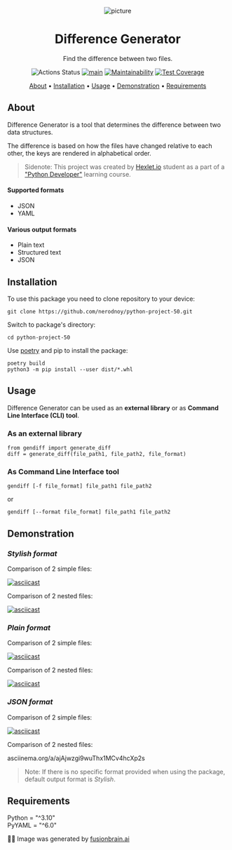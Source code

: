 <div align="center">

![picture](https://i.imgur.com/M5KnPIo.png)

<h1>Difference Generator</h1>

Find the difference between two files.

![Actions Status](https://github.com/nerodnoy/python-project-50/workflows/hexlet-check/badge.svg)  [![main](https://github.com/nerodnoy/python-project-50/actions/workflows/main.yml/badge.svg)](https://github.com/nerodnoy/python-project-50/actions/workflows/main.yml) [![Maintainability](https://api.codeclimate.com/v1/badges/0e19e094594cd2be67e5/maintainability)](https://codeclimate.com/github/nerodnoy/python-project-50/maintainability) [![Test Coverage](https://api.codeclimate.com/v1/badges/0e19e094594cd2be67e5/test_coverage)](https://codeclimate.com/github/nerodnoy/python-project-50/test_coverage)

<a href="#about">About</a> •
<a href="#installation">Installation</a> •
<a href="#usage">Usage</a> •
<a href="#demonstration">Demonstration</a> •
<a href="#requirements">Requirements</a>

</div>

## About

Difference Generator is a tool that determines the difference between two data structures.

The difference is based on how the files have changed relative to each other, the keys are rendered in alphabetical
order.

> Sidenote: This project was created by [Hexlet.io](https://hexlet.io) student as a part of
> a ["Python Developer"](https://ru.hexlet.io/programs/python) learning course.

#### Supported formats

- JSON
- YAML

#### Various output formats

- Plain text
- Structured text
- JSON

## Installation

To use this package you need to clone repository to your device:

    git clone https://github.com/nerodnoy/python-project-50.git

Switch to package's directory:

    cd python-project-50

Use [poetry](https://python-poetry.org/docs/) and pip to install the package:

    poetry build  
    python3 -m pip install --user dist/*.whl

## Usage

Difference Generator can be used as an **external library** or as **Command Line Interface (CLI) tool**.

### As an external library

    from gendiff import generate_diff  
    diff = generate_diff(file_path1, file_path2, file_format)

### As Command Line Interface tool

    gendiff [-f file_format] file_path1 file_path2

or

    gendiff [--format file_format] file_path1 file_path2

## Demonstration

### *Stylish format*

Comparison of 2 simple files:

[![asciicast](https://asciinema.org/a/7kNi0MjE6l3876cSMnjtNTPQE.svg)](https://asciinema.org/a/7kNi0MjE6l3876cSMnjtNTPQE)

Comparison of 2 nested files:

[![asciicast](https://asciinema.org/a/Jx5gXlwdIDbSy6LjymLbI7d3o.svg)](https://asciinema.org/a/Jx5gXlwdIDbSy6LjymLbI7d3o)

### *Plain format*

Comparison of 2 simple files:

[![asciicast](https://asciinema.org/a/pX5WmYUVtRheBHdL1Pz2sZAUH.svg)](https://asciinema.org/a/pX5WmYUVtRheBHdL1Pz2sZAUH)

Comparison of 2 nested files:

[![asciicast](https://asciinema.org/a/RmnZVhAFIF8ZJG13QZnZjXYdH.svg)](https://asciinema.org/a/RmnZVhAFIF8ZJG13QZnZjXYdH)

### *JSON format*

Comparison of 2 simple files:

[![asciicast](https://asciinema.org/a/fOD4vGVVny3WYHBIHyaZPlI9q.svg)](https://asciinema.org/a/fOD4vGVVny3WYHBIHyaZPlI9q)

Comparison of 2 nested files:

asciinema.org/a/ajAjwzgi9wuThx1MCv4hcXp2s

> Note: If there is no specific format provided when using the package, default output format is *Stylish*.

## Requirements

Python = "^3.10"  
PyYAML = "^6.0"

👨‍🎨 Image was generated by [fusionbrain.ai](https://fusionbrain.ai/en/)